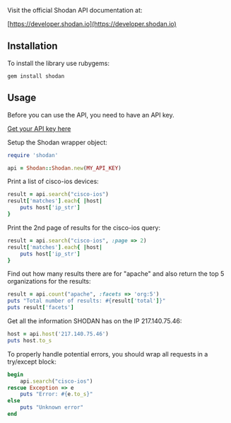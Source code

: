 Visit the official Shodan API documentation at:

[https://developer.shodan.io](https://developer.shodan.io)

## Installation

To install the library use rubygems:

	gem install shodan

## Usage

Before you can use the API, you need to have an API key.

[Get your API key here](http://www.shodanhq.com/api_doc)

Setup the Shodan wrapper object:

~~~ruby
require 'shodan'

api = Shodan::Shodan.new(MY_API_KEY)
~~~

Print a list of cisco-ios devices:

~~~ruby
result = api.search("cisco-ios")
result['matches'].each{ |host|
	puts host['ip_str']
}
~~~

Print the 2nd page of results for the cisco-ios query:

~~~ruby
result = api.search("cisco-ios", :page => 2)
result['matches'].each{ |host|
	puts host['ip_str']
}
~~~

Find out how many results there are for "apache" and also return the top 5 organizations for the results:

~~~ruby
result = api.count("apache", :facets => 'org:5')
puts "Total number of results: #{result['total']}"
puts result['facets']
~~~

Get all the information SHODAN has on the IP 217.140.75.46:

~~~ruby
host = api.host('217.140.75.46')
puts host.to_s
~~~

To properly handle potential errors, you should wrap all requests in a try/except block:

~~~ruby
begin
	api.search("cisco-ios")
rescue Exception => e
	puts "Error: #{e.to_s}"
else
	puts "Unknown error"
end
~~~
